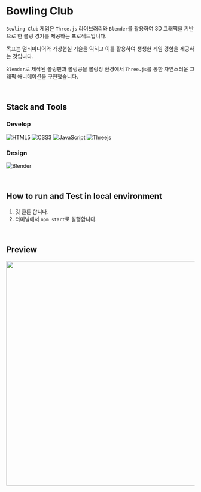 # Bowling Club

`Bowling Club` 게임은 `Three.js` 라이브러리와 `Blender`를 활용하여 3D 그래픽을 기반으로 한 볼링 경기를 제공하는 프로젝트입니다.

목표는 멀티미디어와 가상현실 기술을 익히고 이를 활용하여 생생한 게임 경험을 제공하는 것입니다.

`Blender`로 제작된 볼링핀과 볼링공을 볼링장 환경에서 `Three.js`를 통한 자연스러운 그래픽 애니메이션을 구현했습니다.

<br>

## Stack and Tools

### Develop

![HTML5](https://img.shields.io/badge/html5-%23E34F26.svg?style=for-the-badge&logo=html5&logoColor=white)
![CSS3](https://img.shields.io/badge/css3-%231572B6.svg?style=for-the-badge&logo=css3&logoColor=white)
![JavaScript](https://img.shields.io/badge/javascript-%23323330.svg?style=for-the-badge&logo=javascript&logoColor=%23F7DF1E)
![Threejs](https://img.shields.io/badge/threejs-black?style=for-the-badge&logo=three.js&logoColor=white)

### Design

![Blender](https://img.shields.io/badge/blender-%23F5792A.svg?style=for-the-badge&logo=blender&logoColor=white)

<br>

## How to run and Test in local environment

1. 깃 클론 합니다.
2. 터미널에서 `npm start`로 실행합니다.

<br>

## Preview

<center>
<img src="./bowling/bowling/data/guid.gif" width="600px">
</center>
